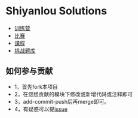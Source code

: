 # Shiyanlou Solutions  

[]()

- [训练营](./bootcamp)  
- [比赛](./contests)  
- [课程](./courses)  
- [挑战题库](./challenges)  

## 如何参与贡献  

- 1，首先fork本项目  
- 2，在您想贡献的模块下修改或新增代码或注释即可  
- 3，add-commit-push后再merge即可。  
- 4，有疑惑可以提[issue](https://github.com/OctopusLian/shiyanlou-solutions/issues)  
